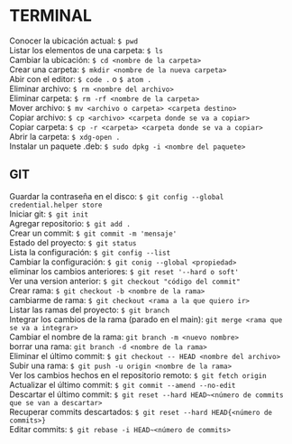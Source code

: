 # TERMINAL

Conocer la ubicación actual:
 `$ pwd`<br>
Listar los elementos de una carpeta:
 `$ ls`<br>
Cambiar la ubicación:
 `$ cd <nombre de la carpeta>`<br>
Crear una carpeta:
 `$ mkdir <nombre de la nueva carpeta>`<br>
Abir con el editor:
 `$ code .` o `$ atom .`<br>
Eliminar archivo:
 `$ rm <nombre del archivo>`<br>
Eliminar carpeta:
 `$ rm -rf <nombre de la carpeta>`<br>
Mover archivo:
 `$ mv <archivo o carpeta> <carpeta destino>`<br>
Copiar archivo:
 `$ cp <archivo> <carpeta donde se va a copiar>`<br>
Copiar carpeta:
 `$ cp -r <carpeta> <carpeta donde se va a copiar>`<br>
Abrir la carpeta:
 `$ xdg-open .` <br>
Instalar un paquete .deb:
 `$ sudo dpkg -i <nombre del paquete>`

## GIT

Guardar la contraseña en el disco:
`$ git config --global credential.helper store`<br>
Iniciar git:
 `$ git init` <br>
Agregar repositorio:
 `$ git add .` <br>
Crear un commit:
 `$ git commit -m 'mensaje'`<br>
Estado del proyecto:
 `$ git status`<br>
Lista la configuración:
 `$ git config --list`<br>
Cambiar la configuración:
 `$ git conig --global <propiedad>`<br>
eliminar los cambios anteriores:
 `$ git reset '--hard o soft'`<br>
Ver una version anterior:
 `$ git checkout "código del commit"`<br>
Crear rama:
 `$ git checkout -b <nombre de la rama>`<br>
cambiarme de rama:
 `$ git checkout <rama a la que quiero ir>`<br>
Listar las ramas del proyecto:
 `$ git branch`<br>
Integrar los cambios de la rama (parado en el main):
 `git merge <rama que se va a integrar>`<br>
Cambiar el nombre de la rama:
 `git branch -m <nuevo nombre>`<br>
borrar una rama:
`git branch -d <nombre de la rama>`<br>
Eliminar el último commit:
`$ git checkout -- HEAD <nombre del archivo>`<br>
Subir una rama:
`$ git push -u origin <nombre de la rama>`<br>
Ver los cambios hechos en el repositorio remoto:
`$ git fetch origin`<br>
Actualizar el último commit:
`$ git commit --amend --no-edit`<br>
Descartar el último commit:
`$ git reset --hard HEAD~<número de commits que se van a descartar>`<br>
Recuperar commits descartados:
`$ git reset --hard HEAD{<número de commits>}`<br>
Editar commits:
`$ git rebase -i HEAD~<número de commits>`<br>
